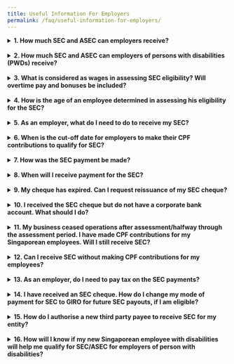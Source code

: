 ```yaml
---
title: Useful Information For Employers
permalink: /faq/useful-information-for-employers/
---
```

<details>
  <summary><b>1. How much SEC and ASEC can employers receive?</b></summary>
  
  From 2017, employers hiring Singaporean workers aged 55 and above, and earning up to $4,000 will continue to receive wage-offsets, tiered by age (see table below).
  
  <style type="text/css">
.tg  {border-collapse:collapse;border-color:#aaa;border-style:solid;border-width:1px;border-spacing:0;}
.tg td{background-color:#fff;border-color:#aaa;border-style:solid;border-width:1px;color:#333;
  font-family:Arial, sans-serif;font-size:14px;overflow:hidden;padding:10px 5px;word-break:normal;}
.tg th{background-color:#f38630;border-color:#aaa;border-style:solid;border-width:1px;color:#fff;
  font-family:Arial, sans-serif;font-size:14px;font-weight:normal;overflow:hidden;padding:10px 5px;word-break:normal;}
.tg .tg-kulm{background-color:#f88000;color:#FFF;text-align:center;vertical-align:middle}
.tg .tg-gs7u{background-color:#FFF;color:#666;text-align:center;vertical-align:middle}
.tg .tg-h5cl{background-color:rgba(255, 255, 255, 0.85);color:#666;text-align:center;vertical-align:middle}
</style>
<table class="tg">
<thead>
  <tr>
    <th class="tg-kulm"><span style="font-weight:normal;color:#FFF">Age (years)</span></th>
    <th class="tg-kulm"><span style="font-weight:normal;color:#FFF">Wage-offset</span></th>
  </tr>
</thead>
<tbody>
  <tr>
    <td class="tg-gs7u"><span style="font-weight:300">55 - 59</span></td>
    <td class="tg-gs7u"><span style="font-weight:300">Up to 3% of monthly wage</span></td>
  </tr>
  <tr>
    <td class="tg-h5cl"><span style="font-weight:300">60 - 64</span></td>
    <td class="tg-h5cl"><span style="font-weight:300">Up to 5% of monthly wage</span></td>
  </tr>
  <tr>
    <td class="tg-gs7u"><span style="font-weight:300">65 &amp; above</span></td>
    <td class="tg-gs7u"><span style="font-weight:300">Up to 8% of monthly wage</span></td>
  </tr>
</tbody>
</table>
  
  <br>
  In 1 January 2015, an additional wage offset of up to 3% of an employee's monthly wages was introduced to encourage employers to voluntarily re-employ Singaporeans aged 65 and above. At Budget 2017, it was announced that this additional wage support would be extended from 1 July 2017 to 31 December 2019 to encourage the voluntary re-employment of older Singaporeans who would not be covered by the new re-employment age of 67, i.e. individuals born before 1 July 1952 and those above age 67 on 1 July 2017.<br><br>

Taken together, this means that employers who hire workers not covered by the re-employment age of 67 will receive an SEC of up to 11% of an employee’s monthly wages.<br><br>

The SEC/ASEC payout formula for work done from 1 January to 31 December 2019, and the extended period of 1 January to 31 December 2020 is as follows:<br>
  
  <style type="text/css">
.tg  {border-collapse:collapse;border-spacing:0;}
.tg td{border-color:black;border-style:solid;border-width:1px;font-family:Arial, sans-serif;font-size:14px;
  overflow:hidden;padding:10px 5px;word-break:normal;}
.tg th{border-color:black;border-style:solid;border-width:1px;font-family:Arial, sans-serif;font-size:14px;
  font-weight:normal;overflow:hidden;padding:10px 5px;word-break:normal;}
.tg .tg-rw9j{background-color:#FFF;color:#666;font-weight:bold;text-align:center;vertical-align:middle}
.tg .tg-08iw{background-color:#F88000;color:#ffffff;text-align:center;vertical-align:middle}
.tg .tg-wo1z{background-color:#F88000;color:#FFF;font-weight:bold;text-align:center;vertical-align:middle}
.tg .tg-gs7u{background-color:#FFF;color:#666;text-align:center;vertical-align:middle}
</style>
<table class="tg" style="undefined;table-layout: fixed; width: 840px">
<colgroup>
<col style="width: 105px">
<col style="width: 155px">
<col style="width: 155px">
<col style="width: 135px">
<col style="width: 145px">
<col style="width: 145px">
</colgroup>
<thead>
  <tr>
    <th class="tg-wo1z" rowspan="3"><span style="font-weight:700;color:#FFF"> Income of employee in a given month ($) </span></th>
    <th class="tg-08iw" colspan="5"><span style="font-weight:400"> </span><span style="font-weight:300"> </span><span style="font-weight:700">SEC/ASEC for the month ($) for employers who hire Singaporeans</span><span style="font-weight:400"> </span></th>
  </tr>
  <tr>
    <td class="tg-wo1z" rowspan="2"><span style="font-weight:700">Aged between 55 and 59</span><br><span style="font-weight:700">(i.e. &gt;=55yrs 0mths and &lt;=59yrs 11mths)</span></td>
    <td class="tg-wo1z" rowspan="2"><span style="font-weight:700">Aged between 60 and 64</span><br><span style="font-weight:700">(i.e. &gt;=60yrs 0mths and &lt;=64yrs 11mths)</span></td>
    <td class="tg-wo1z" colspan="2"><span style="font-weight:700">Aged between 65 and 67</span><br><span style="font-weight:700">(i.e. &gt;=65yrs 0mths and &lt;67yrs 0mths)</span></td>
    <td class="tg-wo1z" rowspan="2"><span style="font-weight:700">Aged 67 and above</span><br><span style="font-weight:700">(i.e. &gt;=67yrs 0mths)</span></td>
  </tr>
  <tr>
    <td class="tg-wo1z"><span style="font-weight:700;color:#FFF">Born on or after 1 July 1952</span></td>
    <td class="tg-wo1z"><span style="font-weight:700;color:#FFF">Born before 1 July 1952</span></td>
  </tr>
</thead>
<tbody>
  <tr>
    <td class="tg-rw9j"><span style="font-weight:700">Up to 3,000</span></td>
    <td class="tg-gs7u"><span style="font-weight:300"> 3% of wage</span></td>
    <td class="tg-gs7u"><span style="font-weight:300">5% of wage</span></td>
    <td class="tg-gs7u"><span style="font-weight:300">8% of wage</span></td>
    <td class="tg-gs7u"><span style="font-weight:300">11% of wage</span></td>
    <td class="tg-gs7u"><span style="font-weight:300">11% of wage</span></td>
  </tr>
  <tr>
    <td class="tg-rw9j"><span style="font-weight:700">&gt; 3,000 to 4,000</span></td>
    <td class="tg-gs7u"><span style="font-weight:300">360 – (0.09*wage)</span></td>
    <td class="tg-gs7u"><span style="font-weight:300">600</span> <span style="font-weight:300">– (0.15*wage)</span></td>
    <td class="tg-gs7u"><span style="font-weight:300">960 – (0.24*wage)</span></td>
    <td class="tg-gs7u"><span style="font-weight:300">1,320 – (0.33*wage)</span></td>
    <td class="tg-gs7u"><span style="font-weight:300">1,320 –</span> <span style="font-weight:300">(0.33*wage)</span></td>
  </tr>
</tbody>
</table><br>
  The amount of SEC/ASEC payouts employers will receive per month for 1 January 2019 to 31 December 2020 is in the table below.<br>
  <style type="text/css">
.tg  {border-collapse:collapse;border-spacing:0;}
.tg td{border-color:black;border-style:solid;border-width:1px;font-family:Arial, sans-serif;font-size:14px;
  overflow:hidden;padding:10px 5px;word-break:normal;}
.tg th{border-color:black;border-style:solid;border-width:1px;font-family:Arial, sans-serif;font-size:14px;
  font-weight:normal;overflow:hidden;padding:10px 5px;word-break:normal;}
.tg .tg-rw9j{background-color:#FFF;color:#666;font-weight:bold;text-align:center;vertical-align:middle}
.tg .tg-08iw{background-color:#F88000;color:#ffffff;text-align:center;vertical-align:middle}
.tg .tg-wo1z{background-color:#F88000;color:#FFF;font-weight:bold;text-align:center;vertical-align:middle}
.tg .tg-gs7u{background-color:#FFF;color:#666;text-align:center;vertical-align:middle}
</style>
<table class="tg" style="undefined;table-layout: fixed; width: 840px">
<colgroup>
<col style="width: 140px">
<col style="width: 140px">
<col style="width: 140px">
<col style="width: 140px">
<col style="width: 140px">
<col style="width: 140px">
</colgroup>
<thead>
  <tr>
    <th class="tg-wo1z" rowspan="3"><span style="font-weight:700;color:#FFF"> Income of employee in a given month ($) </span></th>
    <th class="tg-08iw" colspan="5"><span style="font-weight:400"> </span><span style="font-weight:300"> </span><span style="font-weight:700">SEC/ASEC for the month ($) for employers who hire Singaporeans</span><span style="font-weight:400"> </span></th>
  </tr>
  <tr>
    <td class="tg-wo1z" rowspan="2"><span style="font-weight:700">Aged between 55 and 59</span><br><span style="font-weight:700">[Up to 3% SEC]</span></td>
    <td class="tg-wo1z" rowspan="2"><span style="font-weight:700">Aged between 60 and 64</span><br><span style="font-weight:700">[Up to 5% SEC]</span></td>
    <td class="tg-wo1z" colspan="2"><span style="font-weight:700">Aged between 65 and 67 </span><br></td>
    <td class="tg-wo1z" rowspan="2"><span style="font-weight:700">Aged 67 and above</span><br><span style="font-weight:700">[Up to 11% SEC]</span></td>
  </tr>
  <tr>
    <td class="tg-wo1z"><span style="font-weight:700">Born on or after 1 July 1952</span><br><span style="font-weight:700">[Up to 8% SEC]</span></td>
    <td class="tg-wo1z"><span style="font-weight:700;color:#FFF">Born before 1 July 1952</span><br><span style="font-weight:700;color:#FFF">[Up to 11% SEC]</span></td>
  </tr>
</thead>
<tbody>
  <tr>
    <td class="tg-rw9j"><span style="font-weight:700">500</span></td>
    <td class="tg-gs7u"><span style="font-weight:300">15.00</span></td>
    <td class="tg-gs7u"><span style="font-weight:300">25.00</span></td>
    <td class="tg-gs7u"><span style="font-weight:300">40.00</span></td>
    <td class="tg-gs7u"><span style="font-weight:300">55.00</span></td>
    <td class="tg-gs7u"><span style="font-weight:300">55.00</span></td>
  </tr>
  <tr>
    <td class="tg-rw9j"><span style="font-weight:700">1,000</span></td>
    <td class="tg-gs7u"><span style="font-weight:300">30.00</span></td>
    <td class="tg-gs7u"><span style="font-weight:300">50.00</span></td>
    <td class="tg-gs7u"><span style="font-weight:300">80.00</span></td>
    <td class="tg-gs7u"><span style="font-weight:300">110.00</span></td>
    <td class="tg-gs7u"><span style="font-weight:300">110.00</span></td>
  </tr>
  <tr>
    <td class="tg-rw9j"><span style="font-weight:700">1,500</span></td>
    <td class="tg-gs7u"><span style="font-weight:300">45.00</span></td>
    <td class="tg-gs7u"><span style="font-weight:300">75.00</span></td>
    <td class="tg-gs7u"><span style="font-weight:300">120.00</span></td>
    <td class="tg-gs7u"><span style="font-weight:300">165.00</span></td>
    <td class="tg-gs7u"><span style="font-weight:300">165.00</span></td>
  </tr>
  <tr>
    <td class="tg-rw9j"><span style="font-weight:700">2,000</span></td>
    <td class="tg-gs7u"><span style="font-weight:300">60.00</span></td>
    <td class="tg-gs7u"><span style="font-weight:300">100.00</span></td>
    <td class="tg-gs7u"><span style="font-weight:300">160.00</span></td>
    <td class="tg-gs7u"><span style="font-weight:300">220.00</span></td>
    <td class="tg-gs7u"><span style="font-weight:300">220.00</span></td>
  </tr>
  <tr>
    <td class="tg-rw9j"><span style="font-weight:700">2,500</span></td>
    <td class="tg-gs7u"><span style="font-weight:300">75.00</span></td>
    <td class="tg-gs7u"><span style="font-weight:300">125.00</span></td>
    <td class="tg-gs7u"><span style="font-weight:300">200.00</span></td>
    <td class="tg-gs7u"><span style="font-weight:300">275.00</span></td>
    <td class="tg-gs7u"><span style="font-weight:300">275.00</span></td>
  </tr>
  <tr>
    <td class="tg-rw9j"><span style="font-weight:700">3,000</span></td>
    <td class="tg-gs7u"><span style="font-weight:300">90.00</span></td>
    <td class="tg-gs7u"><span style="font-weight:300">150.00</span></td>
    <td class="tg-gs7u"><span style="font-weight:300">240.00</span></td>
    <td class="tg-gs7u"><span style="font-weight:300">330.00</span></td>
    <td class="tg-gs7u"><span style="font-weight:300">330.00</span></td>
  </tr>
  <tr>
    <td class="tg-rw9j"><span style="font-weight:700">3,250</span></td>
    <td class="tg-gs7u"><span style="font-weight:300">67.50</span></td>
    <td class="tg-gs7u"><span style="font-weight:300">112.50</span></td>
    <td class="tg-gs7u"><span style="font-weight:300">180.00</span></td>
    <td class="tg-gs7u"><span style="font-weight:300">247.50</span></td>
    <td class="tg-gs7u"><span style="font-weight:300">247.50</span></td>
  </tr>
  <tr>
    <td class="tg-rw9j"><span style="font-weight:700">3,500</span></td>
    <td class="tg-gs7u"><span style="font-weight:300">45.00</span></td>
    <td class="tg-gs7u"><span style="font-weight:300">75.00</span></td>
    <td class="tg-gs7u"><span style="font-weight:300">120.00</span></td>
    <td class="tg-gs7u"><span style="font-weight:300">165.00</span></td>
    <td class="tg-gs7u"><span style="font-weight:300">165.00</span></td>
  </tr>
  <tr>
    <td class="tg-rw9j"><span style="font-weight:700">3,750</span></td>
    <td class="tg-gs7u"><span style="font-weight:300">22.50</span></td>
    <td class="tg-gs7u"><span style="font-weight:300">37.50</span></td>
    <td class="tg-gs7u"><span style="font-weight:300">60.00</span></td>
    <td class="tg-gs7u"><span style="font-weight:300">82.50</span></td>
    <td class="tg-gs7u"><span style="font-weight:300">82.50</span></td>
  </tr>
  <tr>
    <td class="tg-gs7u"><span style="font-weight:700">≥4,000</span></td>
    <td class="tg-gs7u"><span style="font-weight:300">0</span></td>
    <td class="tg-gs7u"><span style="font-weight:300">0</span></td>
    <td class="tg-gs7u"><span style="font-weight:300">0</span></td>
    <td class="tg-gs7u"><span style="font-weight:300">0</span></td>
    <td class="tg-gs7u"><span style="font-weight:300">0</span></td>
  </tr>
</tbody>
</table>
  The SEC payout reduces linearly for monthly wages between $3,000 to $4,000.
</details><br>
<details>
  <summary><b>2. How much SEC and ASEC can employers of persons with disabilities (PWDs) receive?</b></summary>
  
  Employers of PWDs will continue to receive a SEC of up to 16% of the PWD's monthly income, regardless of age.<br><br>  
In addition, employers of older PWDs aged 65 and above who would not be covered by the new re-employment age of 67, i.e. individuals born before 1 July 1952 and those above age 67 on 1 July 2017, will receive a further SEC enhancement of up to 6%. This increases the SEC quantum to up to 22% of the monthly wage for these PWDs.<br><br>

The SEC/ASEC payout formula for PWDs from 1 January to 31 December 2019 and extended period of 1 January to 31 December 2020 is as follows:<br>

  <style type="text/css">
.tg  {border-collapse:collapse;border-color:#aaa;border-spacing:0;}
.tg td{background-color:#fff;border-color:#aaa;border-style:solid;border-width:1px;color:#333;
  font-family:Arial, sans-serif;font-size:14px;overflow:hidden;padding:10px 5px;word-break:normal;}
.tg th{background-color:#f38630;border-color:#aaa;border-style:solid;border-width:1px;color:#fff;
  font-family:Arial, sans-serif;font-size:14px;font-weight:normal;overflow:hidden;padding:10px 5px;word-break:normal;}
.tg .tg-rw9j{background-color:#FFF;color:#666;font-weight:bold;text-align:center;vertical-align:middle}
.tg .tg-wo1z{background-color:#F88000;color:#FFF;font-weight:bold;text-align:center;vertical-align:middle}
.tg .tg-fctj{background-color:#f88000;color:#FFF;font-weight:bold;text-align:center;vertical-align:middle}
.tg .tg-5pvq{background-color:#F88000;color:#666;text-align:center;vertical-align:middle}
.tg .tg-gs7u{background-color:#FFF;color:#666;text-align:center;vertical-align:middle}
</style>
<table class="tg" style="undefined;table-layout: fixed; width: 840px">
<colgroup>
<col style="width: 160px">
<col style="width: 170px">
<col style="width: 170px">
<col style="width: 170px">
<col style="width: 170px">
</colgroup>
<thead>
  <tr>
    <th class="tg-wo1z" rowspan="3"><span style="font-weight:700;color:#FFF">Income of employee in a given month ($) </span></th>
    <th class="tg-fctj" colspan="4"><span style="font-weight:700">SEC/ASEC for the month ($) for employers who hire Singaporean PWDs*</span></th>
  </tr>
  <tr>
    <td class="tg-wo1z" rowspan="2"><span style="font-weight:700">Aged 13 and above but below 65</span><br><span style="font-weight:700">(i.e. &gt;=13yrs 0mths and &lt;=64yrs 11mths)</span></td>
    <td class="tg-wo1z" colspan="2"><span style="font-weight:700;color:#FFF">Aged between 65 and 67</span><br><span style="font-weight:700;color:#FFF">(i.e. &gt;=65yrs 0mths and &lt;67yrs 0mths)</span></td>
    <td class="tg-5pvq" rowspan="2"><span style="font-weight:700;color:#FFF">Aged 67 and above</span><br><span style="font-weight:700;color:#FFF">(i.e. &gt;=67yrs 0mths)</span></td>
  </tr>
  <tr>
    <td class="tg-wo1z"><span style="font-weight:700">Born on or after 1 July 1952</span></td>
    <td class="tg-wo1z"><span style="font-weight:700;color:#FFF">Born before 1 July 1952</span></td>
  </tr>
</thead>
<tbody>
  <tr>
    <td class="tg-rw9j"><span style="font-weight:700">Up to 1,500</span></td>
    <td class="tg-gs7u"><span style="font-weight:300">16% of wage</span></td>
    <td class="tg-gs7u"><span style="font-weight:300">16% of wage</span></td>
    <td class="tg-gs7u"><span style="font-weight:300">22% of wage</span></td>
    <td class="tg-gs7u"><span style="font-weight:300">22% of wage</span></td>
  </tr>
  <tr>
    <td class="tg-gs7u"><span style="font-weight:700">&gt; 1,500 to 3,000</span></td>
    <td class="tg-gs7u"><span style="font-weight:300">240</span></td>
    <td class="tg-gs7u"><span style="font-weight:300">240</span></td>
    <td class="tg-gs7u"><span style="font-weight:300">330</span></td>
    <td class="tg-gs7u"><span style="font-weight:300">330</span></td>
  </tr>
  <tr>
    <td class="tg-rw9j"><span style="font-weight:700">&gt; 3,000 to 4,000</span></td>
    <td class="tg-gs7u"><span style="font-weight:300">960 - (0.24*wage)</span></td>
    <td class="tg-gs7u"><span style="font-weight:300">960 - (0.24*wage)</span></td>
    <td class="tg-gs7u"><span style="font-weight:400">1,320 - (0.33*wage)</span></td>
    <td class="tg-gs7u"><span style="font-weight:400">1,320 - (0.33*wage)</span></td>
  </tr>
</tbody>
</table>
  *The person with disabilities must be supported by SG Enable to qualify. Disabilities covered by SG Enable are autism spectrum disorder, intellectual disability, physical impairment, hearing impairment and visual impairment. If you have queries on the disabilities as covered by SG Enable, you may refer to <a href="https://www.sgenable.sg/Pages/Home.aspx">www.sgenable.sg</a> or contact SG Enable at: 1800-8585 885.<br><br>
  
  The amount of monthly SEC employers will receive from 1 January 2019 to 31 December 2020 is in the table below.<br>
  
  <style type="text/css">
.tg  {border-collapse:collapse;border-color:#aaa;border-spacing:0;}
.tg td{background-color:#fff;border-color:#aaa;border-style:solid;border-width:1px;color:#333;
  font-family:Arial, sans-serif;font-size:14px;overflow:hidden;padding:10px 5px;word-break:normal;}
.tg th{background-color:#f38630;border-color:#aaa;border-style:solid;border-width:1px;color:#fff;
  font-family:Arial, sans-serif;font-size:14px;font-weight:normal;overflow:hidden;padding:10px 5px;word-break:normal;}
.tg .tg-rw9j{background-color:#FFF;color:#666;font-weight:bold;text-align:center;vertical-align:middle}
.tg .tg-wo1z{background-color:#F88000;color:#FFF;font-weight:bold;text-align:center;vertical-align:middle}
.tg .tg-gs7u{background-color:#FFF;color:#666;text-align:center;vertical-align:middle}
</style>
<table class="tg" style="undefined;table-layout: fixed; width: 840px">
<colgroup>
<col style="width: 150px">
<col style="width: 170px">
<col style="width: 200px">
<col style="width: 170px">
<col style="width: 150px">
</colgroup>
<thead>
  <tr>
    <th class="tg-wo1z" rowspan="3"><span style="font-weight:700;color:#FFF">Income of employee in a given month ($) </span></th>
    <th class="tg-wo1z" colspan="4"><span style="font-weight:700">SEC/ASEC for the month ($) for employers who hire Singaporean PWDs*</span></th>
  </tr>
  <tr>
    <td class="tg-wo1z" rowspan="2"><span style="font-weight:700">Aged 13 and above but below 65</span><br><span style="font-weight:700">[Up to 16% SEC]</span></td>
    <td class="tg-wo1z" colspan="2"><span style="font-weight:700;color:#FFF">Aged between 65 and 67</span></td>
    <td class="tg-wo1z" rowspan="2"><span style="font-weight:700;color:#FFF">Aged 67 and above</span><br><span style="font-weight:700;color:#FFF">[Up to 22% SEC]</span></td>
  </tr>
  <tr>
    <td class="tg-wo1z"><span style="font-weight:700">Born on or after 1 July 1952</span><br><span style="font-weight:700">[Up to 16% SEC]</span></td>
    <td class="tg-wo1z"><span style="font-weight:700">Born before 1 July 1952</span><br><span style="font-weight:700">[Up to 22% SEC]</span></td>
  </tr>
</thead>
<tbody>
  <tr>
    <td class="tg-rw9j"><span style="font-weight:700">500</span></td>
    <td class="tg-gs7u"><span style="font-weight:300">80.00</span></td>
    <td class="tg-gs7u"><span style="font-weight:300">80.00</span></td>
    <td class="tg-gs7u"><span style="font-weight:300">110.00</span></td>
    <td class="tg-gs7u"><span style="font-weight:300">110.00</span></td>
  </tr>
  <tr>
    <td class="tg-gs7u"><span style="font-weight:700">1,000</span></td>
    <td class="tg-gs7u"><span style="font-weight:300">160.00</span></td>
    <td class="tg-gs7u"><span style="font-weight:300">160.00</span></td>
    <td class="tg-gs7u"><span style="font-weight:300">220.00</span></td>
    <td class="tg-gs7u"><span style="font-weight:300">220.00</span></td>
  </tr>
  <tr>
    <td class="tg-rw9j"><span style="font-weight:700">1,500</span></td>
    <td class="tg-gs7u"><span style="font-weight:300">240.00</span></td>
    <td class="tg-gs7u"><span style="font-weight:300">240.00</span></td>
    <td class="tg-gs7u"><span style="font-weight:300">330.00</span></td>
    <td class="tg-gs7u"><span style="font-weight:300">330.00</span></td>
  </tr>
  <tr>
    <td class="tg-rw9j"><span style="font-weight:700">2,000</span></td>
    <td class="tg-gs7u"><span style="font-weight:300">240.00</span></td>
    <td class="tg-gs7u"><span style="font-weight:300">240.00</span></td>
    <td class="tg-gs7u"><span style="font-weight:300">330.00</span></td>
    <td class="tg-gs7u"><span style="font-weight:300">330.00</span></td>
  </tr>
  <tr>
    <td class="tg-rw9j"><span style="font-weight:700">2,500</span></td>
    <td class="tg-gs7u"><span style="font-weight:300">240.00</span></td>
    <td class="tg-gs7u"><span style="font-weight:300">240.00</span></td>
    <td class="tg-gs7u"><span style="font-weight:300">330.00</span></td>
    <td class="tg-gs7u"><span style="font-weight:300">330.00</span></td>
  </tr>
  <tr>
    <td class="tg-rw9j"><span style="font-weight:700">3,000</span></td>
    <td class="tg-gs7u"><span style="font-weight:300">240.00</span></td>
    <td class="tg-gs7u"><span style="font-weight:300">240.00</span></td>
    <td class="tg-gs7u"><span style="font-weight:300">330.00</span></td>
    <td class="tg-gs7u"><span style="font-weight:300">330.00</span></td>
  </tr>
  <tr>
    <td class="tg-rw9j"><span style="font-weight:700">3,250</span></td>
    <td class="tg-gs7u"><span style="font-weight:300">180.00</span></td>
    <td class="tg-gs7u"><span style="font-weight:300">180.00</span></td>
    <td class="tg-gs7u"><span style="font-weight:300">247.50</span></td>
    <td class="tg-gs7u"><span style="font-weight:300">247.50</span></td>
  </tr>
  <tr>
    <td class="tg-rw9j"><span style="font-weight:700">3,500</span></td>
    <td class="tg-gs7u"><span style="font-weight:300">120.00</span></td>
    <td class="tg-gs7u"><span style="font-weight:300">120.00</span></td>
    <td class="tg-gs7u"><span style="font-weight:300">165.00</span></td>
    <td class="tg-gs7u"><span style="font-weight:300">165.00</span></td>
  </tr>
  <tr>
    <td class="tg-rw9j"><span style="font-weight:700">3,750</span></td>
    <td class="tg-gs7u"><span style="font-weight:300">60.00</span></td>
    <td class="tg-gs7u"><span style="font-weight:300">60.00</span></td>
    <td class="tg-gs7u"><span style="font-weight:300">82.50</span></td>
    <td class="tg-gs7u"><span style="font-weight:300">82.50</span></td>
  </tr>
  <tr>
    <td class="tg-gs7u"><span style="font-weight:700">≥4,000</span></td>
    <td class="tg-gs7u"><span style="font-weight:300">0</span></td>
    <td class="tg-gs7u"><span style="font-weight:300">0</span></td>
    <td class="tg-gs7u"><span style="font-weight:300">0</span></td>
    <td class="tg-gs7u"><span style="font-weight:300">0</span></td>
  </tr>
</tbody>
</table>
  *The person with disabilities must be supported by SG Enable to qualify. Disabilities covered by SG Enable are autism spectrum disorder, intellectual disability, physical impairment, hearing impairment and visual impairment. If you have queries on the disabilities as covered by SG Enable, you may refer to <a href="https://www.sgenable.sg/Pages/Home.aspx">www.sgenable.sg</a> or contact SG Enable at: 1800-8585 885.<br><br>
  
  The SEC payout reduces linearly for monthly wages between $3,000 to $4,000.
</details><br>
<details>
  <summary><b>3. What is considered as wages in assessing SEC eligibility? Will overtime pay and bonuses be included?</b></summary>
  
  SEC eligibility is based on the total wages paid to the employee, as computed from the CPF contributions that are made. The total wage of the employee is the sum of his Ordinary Wages for the month and the Additional Wages paid to him in that month. This may include but is not limited to food allowances, overtime, annual bonus, leave pay etc. Please refer to <a href="https://www.cpf.gov.sg/member/growing-your-savings/cpf-contributions/saving-as-an-employee">CPF Board website</a> for a more detailed description of total wages.
</details><br>
<details>
  <summary><b>4. How is the age of an employee determined in assessing his eligibility for the SEC?</b></summary>
  
  The SEC was provided to employers that hire employees aged 55 and above, and the wage offsets are tiered by age. The employee will be considered to be 55 (or the next age group) in the month of his birthday.
</details><br>
<details>
  <summary><b>5. As an employer, what do I need to do to receive my SEC?</b></summary>
  
  MOM will automatically assess your eligibility for the SEC, based on your regular monthly CPF contributions for your employees. You would have received a letter from MOM informing you of the payment if you are eligible and have made the necessary CPF contributions on time.<br><br>
	The final payout for SEC was paid in March 2021.
</details><br>
<details>
  <summary><b>6. When is the cut-off date for employers to make their CPF contributions to qualify for SEC?</b></summary>
  
  Employers are given 14 days to make payment of CPF contributions after the end of the month for which CPF contributions are due, to qualify for SEC. If the last day of the grace period falls on a Saturday, Sunday or public holiday, CPF contributions must be paid by the next working day.
</details><br>
<details>
  <summary><b>7. How was the SEC payment be made?</b></summary>
  
  SEC was paid to the bank account that was registered with CPF Board for the GIRO payment of CPF contribution. Employers without GIRO arrangements would have received their SEC by cheque.<br><br>

</details><br>
<details>
  <summary><b>8. When will I receive payment for the SEC?</b></summary>
  
  SEC will be paid in September of the same year for work done from January to June, and March of the following year for work done from July to December.<br><br>

The final payment of SEC was made in March 2021. <br><br>
	From 1 January 2021, there are two new schemes – the Senior Employment Credit and the Enabling Employment Credit.<br><br>
	
	•	The Senior Employment Credit provides wage offsets to employers who employ Singaporean employees aged 55 and above, and earning below $4,000 a month; and<br>
	•	The Enabling Employment Credit provides wage offsets to employers who employ Singaporean employees with disabilities aged 13 and above and earning below $4,000 a month.<br><br>
	  For more details on the new schemes, please visit <a href="https://www.iras.gov.sg/irashome/schemes/businesses/sec_cto_eec/">here</a>.
	
</details><br>
<details>
  <summary><b>9. My cheque has expired. Can I request reissuance of my SEC cheque?</b></summary>
  
  Employers are encouraged to bank in the cheque(s) within 6 months from the cheque issuance date. If the cheque has expired, employers may submit the <a href="https://go.gov.sg/secgp">Instruction for GIRO Payment of Special Employment Credit</a> online in order to receive the payment through GIRO to the entity's bank account.<br><br>

If your entity does not have a corporate bank account, the entity may authorise the sole proprietor, director or partner to receive SEC via GIRO on behalf of the entity. Employers have to submit the <a href="https://go.gov.sg/sectpp">Authorisation by Entity to Pay Special Employment Credit to a Third Party</a> online, by the dates below.<br>
  
  <style type="text/css">
.tg  {border-collapse:collapse;border-color:#aaa;border-spacing:0;}
.tg td{background-color:#fff;border-color:#aaa;border-style:solid;border-width:1px;color:#333;
  font-family:Arial, sans-serif;font-size:14px;overflow:hidden;padding:10px 5px;word-break:normal;}
.tg th{background-color:#f38630;border-color:#aaa;border-style:solid;border-width:1px;color:#fff;
  font-family:Arial, sans-serif;font-size:14px;font-weight:normal;overflow:hidden;padding:10px 5px;word-break:normal;}
.tg .tg-wo1z{background-color:#F88000;color:#FFF;font-weight:bold;text-align:center;vertical-align:middle}
.tg .tg-gs7u{background-color:#FFF;color:#666;text-align:center;vertical-align:middle}
</style>
<table class="tg">
<thead>
  <tr>
    <th class="tg-wo1z"><span style="font-weight:bolder">Assessment Period</span></th>
    <th class="tg-wo1z"><span style="font-weight:700;color:#FFF">Date that completed form must reach us </span></th>
  </tr>
</thead>
<tbody>
  <tr>
    <td class="tg-gs7u"><span style="font-weight:400">January – June</span></td>
    <td class="tg-gs7u">10th April of the following year </td>
  </tr>
  <tr>
    <td class="tg-gs7u"><span style="font-weight:400">July – December</span></td>
    <td class="tg-gs7u">10th October of the following year </td>
  </tr>
</tbody>
</table><br>
  Note: The online form must be submitted by the owner of the entity (i.e. sole-proprietor or one of the partners/directors). Forms submitted by other parties would be rejected.<br><br>
  However, if you have reason(s) for not being able to receive SEC payment via GIRO, please inform us by the same dates above and we will re-issue the cheque(s) accordingly.
</details><br>
<details>
  <summary><b>10. I received the SEC cheque but do not have a corporate bank account. What should I do?</b></summary>
  
  You are encouraged to open a corporate bank account and register it with us so that you can receive future SEC payments via GIRO.<br><br>

If your entity does not have a corporate bank account, the entity may authorise the sole proprietor, director or partner to receive SEC via GIRO on behalf of the entity. Employers have to submit the <a href="https://go.gov.sg/sectpp">Authorisation by Entity to Pay Special Employment Credit to a Third Party</a> online, by the dates below.<br>
  
  <style type="text/css">
.tg  {border-collapse:collapse;border-color:#aaa;border-spacing:0;}
.tg td{background-color:#fff;border-color:#aaa;border-style:solid;border-width:1px;color:#333;
  font-family:Arial, sans-serif;font-size:14px;overflow:hidden;padding:10px 5px;word-break:normal;}
.tg th{background-color:#f38630;border-color:#aaa;border-style:solid;border-width:1px;color:#fff;
  font-family:Arial, sans-serif;font-size:14px;font-weight:normal;overflow:hidden;padding:10px 5px;word-break:normal;}
.tg .tg-wo1z{background-color:#F88000;color:#FFF;font-weight:bold;text-align:center;vertical-align:middle}
.tg .tg-gs7u{background-color:#FFF;color:#666;text-align:center;vertical-align:middle}
</style>
<table class="tg">
<thead>
  <tr>
    <th class="tg-wo1z"><span style="font-weight:bolder">Assessment Period</span></th>
    <th class="tg-wo1z"><span style="font-weight:700;color:#FFF">Date that completed form must reach us </span></th>
  </tr>
</thead>
<tbody>
  <tr>
    <td class="tg-gs7u"><span style="font-weight:400">January – June</span></td>
    <td class="tg-gs7u">10th April of the following year </td>
  </tr>
  <tr>
    <td class="tg-gs7u"><span style="font-weight:400">July – December</span></td>
    <td class="tg-gs7u">10th October of the following year </td>
  </tr>
</tbody>
</table><br>
  Note: The online form must be submitted by the owner of the entity (i.e. sole-proprietor or one of the partners/directors). Forms submitted by other parties would be rejected.
</details><br>
<details>
  <summary><b>11. My business ceased operations after assessment/halfway through the assessment period. I have made CPF contributions for my Singaporean employees. Will I still receive SEC?</b></summary>
  
  You will be assessed for the SEC and notified of your payment for the period that CPF contributions for eligible employees were made. If your business bank account has been terminated following the cease of business operations, please write in to the SEC team (<a href="mailto:sec@mom.gov.sg">sec@mom.gov.sg</a>). We will review your case and advise you on the actions you need to take in order to receive the SEC payment.
</details><br>
<details>
  <summary><b>12. Can I receive SEC without making CPF contributions for my employees?</b></summary>
  
  The SEC is intended to provide employers with continued support in hiring older Singaporeans. Employers must make the mandatory CPF contributions for their employees in order to qualify for SEC payouts.
</details><br>
<details>
  <summary><b>13. As an employer, do I need to pay tax on the SEC payments?</b></summary>
  
  Yes, SEC payments are taxable as they are considered revenue receipts.
</details><br>
<details>
  <summary><b>14. I have received an SEC cheque. How do I change my mode of payment for SEC to GIRO for future SEC payouts, if I am eligible?</b></summary>
  
  Employers have to submit the <a href="https://go.gov.sg/secgp">Instruction for GIRO Payment of Special Employment Credit</a> online in order to receive SEC via GIRO. Please ensure that the instruction reaches us by the dates below.<br>

  <style type="text/css">
.tg  {border-collapse:collapse;border-color:#aaa;border-spacing:0;}
.tg td{background-color:#fff;border-color:#aaa;border-style:solid;border-width:1px;color:#333;
  font-family:Arial, sans-serif;font-size:14px;overflow:hidden;padding:10px 5px;word-break:normal;}
.tg th{background-color:#f38630;border-color:#aaa;border-style:solid;border-width:1px;color:#fff;
  font-family:Arial, sans-serif;font-size:14px;font-weight:normal;overflow:hidden;padding:10px 5px;word-break:normal;}
.tg .tg-wo1z{background-color:#F88000;color:#FFF;font-weight:bold;text-align:center;vertical-align:middle}
.tg .tg-gs7u{background-color:#FFF;color:#666;text-align:center;vertical-align:middle}
</style>
<table class="tg">
<thead>
  <tr>
    <th class="tg-wo1z"><span style="font-weight:bolder">Assessment Period</span></th>
    <th class="tg-wo1z"><span style="font-weight:700;color:#FFF">Date that completed form must reach us </span></th>
  </tr>
</thead>
<tbody>
  <tr>
    <td class="tg-gs7u"><span style="font-weight:400">January – June</span></td>
    <td class="tg-gs7u">10th April of the same year </td>
  </tr>
  <tr>
    <td class="tg-gs7u"><span style="font-weight:400">July – December</span></td>
    <td class="tg-gs7u">10th October of the same year </td>
  </tr>
</tbody>
</table><br>
Note: The online form must be submitted by the owner of the entity (i.e. sole-proprietor or one of the partners/directors). Forms submitted by other parties would be rejected.
</details><br>
<details>
  <summary><b>15. How do I authorise a new third party payee to receive SEC for my entity?</b></summary>
  
  To authorise a new third party payee, employers have to submit the <a href="https://go.gov.sg/sectpp">Authorisation by Entity to Pay Special Employment Credit to a Third Party</a> online. Please ensure that the form reaches us by the dates below.<br>
  
  <style type="text/css">
.tg  {border-collapse:collapse;border-color:#aaa;border-spacing:0;}
.tg td{background-color:#fff;border-color:#aaa;border-style:solid;border-width:1px;color:#333;
  font-family:Arial, sans-serif;font-size:14px;overflow:hidden;padding:10px 5px;word-break:normal;}
.tg th{background-color:#f38630;border-color:#aaa;border-style:solid;border-width:1px;color:#fff;
  font-family:Arial, sans-serif;font-size:14px;font-weight:normal;overflow:hidden;padding:10px 5px;word-break:normal;}
.tg .tg-wo1z{background-color:#F88000;color:#FFF;font-weight:bold;text-align:center;vertical-align:middle}
.tg .tg-gs7u{background-color:#FFF;color:#666;text-align:center;vertical-align:middle}
</style>
<table class="tg">
<thead>
  <tr>
    <th class="tg-wo1z"><span style="font-weight:bolder">Assessment Period</span></th>
    <th class="tg-wo1z"><span style="font-weight:700;color:#FFF">Date that completed form must reach us </span></th>
  </tr>
</thead>
<tbody>
  <tr>
    <td class="tg-gs7u"><span style="font-weight:400">January – June</span></td>
    <td class="tg-gs7u">10th April of the same year </td>
  </tr>
  <tr>
    <td class="tg-gs7u"><span style="font-weight:400">July – December</span></td>
    <td class="tg-gs7u">10th October of the same year </td>
  </tr>
</tbody>
</table><br>
  Note: The online form must be submitted by the owner of the entity (i.e. sole-proprietor or one of the partners/directors). Forms submitted by other parties would be rejected.
</details><br>
<details>
  <summary><b>16. How will I know if my new Singaporean employee with disabilities will help me qualify for SEC/ASEC for employers of person with disabilities?</b></summary>
  
  CPFB will automatically assess your eligibility for the SEC/ASEC. The person with disabilities must be supported by SG Enable to qualify. Disabilities covered by SG Enable are autism spectrum disorder, intellectual disability, physical impairment, hearing impairment and visual impairment. If you have queries on the disabilities as covered by SG Enable, you may refer to <a href="https://www.sgenable.sg/Pages/Home.aspx">www.sgenable.sg</a> or contact SG Enable at: 1800-8585 885.
</details><br>